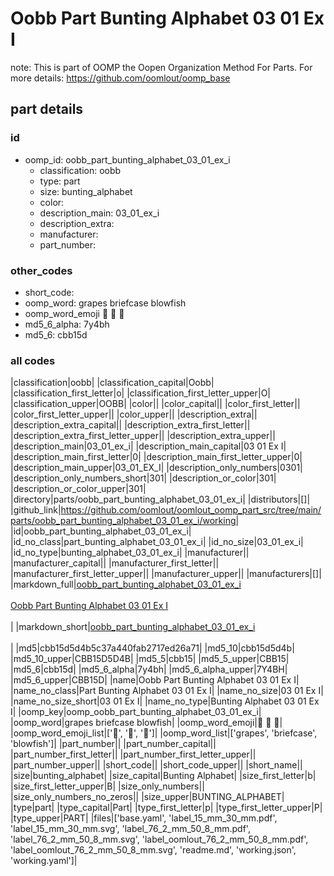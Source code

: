 # Oobb Part Bunting Alphabet 03 01 Ex I  

note: This is part of OOMP the Oopen Organization Method For Parts. For more details: https://github.com/oomlout/oomp_base

##  part details





### id
* oomp_id: oobb_part_bunting_alphabet_03_01_ex_i
  * classification: oobb
  * type: part
  * size: bunting_alphabet
  * color: 
  * description_main: 03_01_ex_i
  * description_extra: 
  * manufacturer: 
  * part_number: 

### other_codes
* short_code: 
* oomp_word: grapes briefcase blowfish
* oomp_word_emoji :grapes: :briefcase: :blowfish:
* md5_6_alpha: 7y4bh
* md5_6: cbb15d

### all codes 
|classification|oobb|
|classification_capital|Oobb|
|classification_first_letter|o|
|classification_first_letter_upper|O|
|classification_upper|OOBB|
|color||
|color_capital||
|color_first_letter||
|color_first_letter_upper||
|color_upper||
|description_extra||
|description_extra_capital||
|description_extra_first_letter||
|description_extra_first_letter_upper||
|description_extra_upper||
|description_main|03_01_ex_i|
|description_main_capital|03 01 Ex I|
|description_main_first_letter|0|
|description_main_first_letter_upper|0|
|description_main_upper|03_01_EX_I|
|description_only_numbers|0301|
|description_only_numbers_short|301|
|description_or_color|301|
|description_or_color_upper|301|
|directory|parts/oobb_part_bunting_alphabet_03_01_ex_i|
|distributors|[]|
|github_link|https://github.com/oomlout/oomlout_oomp_part_src/tree/main/parts/oobb_part_bunting_alphabet_03_01_ex_i/working|
|id|oobb_part_bunting_alphabet_03_01_ex_i|
|id_no_class|part_bunting_alphabet_03_01_ex_i|
|id_no_size|03_01_ex_i|
|id_no_type|bunting_alphabet_03_01_ex_i|
|manufacturer||
|manufacturer_capital||
|manufacturer_first_letter||
|manufacturer_first_letter_upper||
|manufacturer_upper||
|manufacturers|[]|
|markdown_full|[oobb_part_bunting_alphabet_03_01_ex_i](https://github.com/oomlout/oomlout_oomp_part_src/tree/main/parts/oobb_part_bunting_alphabet_03_01_ex_i/working)<br>[](https://github.com/oomlout/oomlout_oomp_part_src/tree/main/parts/oobb_part_bunting_alphabet_03_01_ex_i/working)<br>[Oobb Part Bunting Alphabet 03 01 Ex I](https://github.com/oomlout/oomlout_oomp_part_src/tree/main/parts/oobb_part_bunting_alphabet_03_01_ex_i/working)<br><br>|
|markdown_short|[oobb_part_bunting_alphabet_03_01_ex_i](https://github.com/oomlout/oomlout_oomp_part_src/tree/main/parts/oobb_part_bunting_alphabet_03_01_ex_i/working)<br><br>|
|md5|cbb15d5d4b5c37a440fab2717ed26a71|
|md5_10|cbb15d5d4b|
|md5_10_upper|CBB15D5D4B|
|md5_5|cbb15|
|md5_5_upper|CBB15|
|md5_6|cbb15d|
|md5_6_alpha|7y4bh|
|md5_6_alpha_upper|7Y4BH|
|md5_6_upper|CBB15D|
|name|Oobb Part Bunting Alphabet 03 01 Ex I|
|name_no_class|Part Bunting Alphabet 03 01 Ex I|
|name_no_size|03 01 Ex I|
|name_no_size_short|03 01 Ex I|
|name_no_type|Bunting Alphabet 03 01 Ex I|
|oomp_key|oomp_oobb_part_bunting_alphabet_03_01_ex_i|
|oomp_word|grapes briefcase blowfish|
|oomp_word_emoji|:grapes: :briefcase: :blowfish:|
|oomp_word_emoji_list|[':grapes:', ':briefcase:', ':blowfish:']|
|oomp_word_list|['grapes', 'briefcase', 'blowfish']|
|part_number||
|part_number_capital||
|part_number_first_letter||
|part_number_first_letter_upper||
|part_number_upper||
|short_code||
|short_code_upper||
|short_name||
|size|bunting_alphabet|
|size_capital|Bunting Alphabet|
|size_first_letter|b|
|size_first_letter_upper|B|
|size_only_numbers||
|size_only_numbers_no_zeros||
|size_upper|BUNTING_ALPHABET|
|type|part|
|type_capital|Part|
|type_first_letter|p|
|type_first_letter_upper|P|
|type_upper|PART|
|files|['base.yaml', 'label_15_mm_30_mm.pdf', 'label_15_mm_30_mm.svg', 'label_76_2_mm_50_8_mm.pdf', 'label_76_2_mm_50_8_mm.svg', 'label_oomlout_76_2_mm_50_8_mm.pdf', 'label_oomlout_76_2_mm_50_8_mm.svg', 'readme.md', 'working.json', 'working.yaml']|
